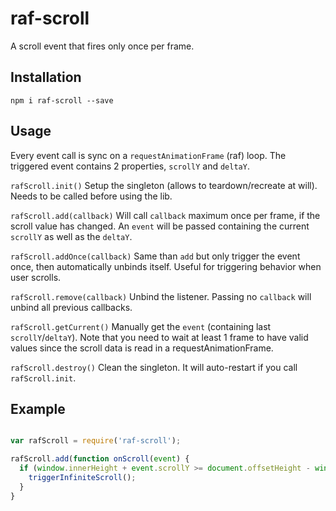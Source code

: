 raf-scroll
===
A scroll event that fires only once per frame.

## Installation

`npm i raf-scroll --save`

## Usage

Every event call is sync on a `requestAnimationFrame` (raf) loop.
The triggered event contains 2 properties, `scrollY` and `deltaY`.

`rafScroll.init()`
Setup the singleton (allows to teardown/recreate at will). Needs to be called before using the lib.

`rafScroll.add(callback)`
Will call `callback` maximum once per frame, if the scroll value has changed.
An `event` will be passed containing the current `scrollY` as well as the  `deltaY`.

`rafScroll.addOnce(callback)`
Same than `add` but only trigger the event once, then automatically unbinds itself. Useful for triggering behavior when user scrolls.

`rafScroll.remove(callback)`
Unbind the listener. Passing no `callback` will unbind all previous callbacks.

`rafScroll.getCurrent()`
Manually get the `event` (containing last `scrollY`/`deltaY`). Note that you need to wait at least 1 frame to have valid values since the scroll data is read in a requestAnimationFrame.

`rafScroll.destroy()`
Clean the singleton. It will auto-restart if you call `rafScroll.init`.

## Example

```js

var rafScroll = require('raf-scroll');

rafScroll.add(function onScroll(event) {
  if (window.innerHeight + event.scrollY >= document.offsetHeight - window.innerHeight * 0.5) {
    triggerInfiniteScroll();
  }
}

```
